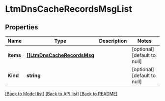 # LtmDnsCacheRecordsMsgList

## Properties
Name | Type | Description | Notes
------------ | ------------- | ------------- | -------------
**Items** | [**[]LtmDnsCacheRecordsMsg**](ltm_dns_cache_records_msg.md) |  | [optional] [default to null]
**Kind** | **string** |  | [optional] [default to null]

[[Back to Model list]](../README.md#documentation-for-models) [[Back to API list]](../README.md#documentation-for-api-endpoints) [[Back to README]](../README.md)


